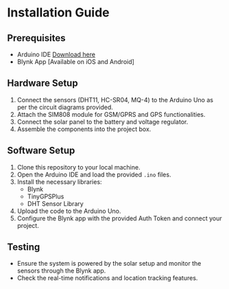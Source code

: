 
# Installation Guide

## Prerequisites
- Arduino IDE [Download here](https://www.arduino.cc/en/software)
- Blynk App [Available on iOS and Android]

## Hardware Setup
1. Connect the sensors (DHT11, HC-SR04, MQ-4) to the Arduino Uno as per the circuit diagrams provided.
2. Attach the SIM808 module for GSM/GPRS and GPS functionalities.
3. Connect the solar panel to the battery and voltage regulator.
4. Assemble the components into the project box.

## Software Setup
1. Clone this repository to your local machine.
2. Open the Arduino IDE and load the provided `.ino` files.
3. Install the necessary libraries:
   - Blynk
   - TinyGPSPlus
   - DHT Sensor Library
4. Upload the code to the Arduino Uno.
5. Configure the Blynk app with the provided Auth Token and connect your project.

## Testing
- Ensure the system is powered by the solar setup and monitor the sensors through the Blynk app.
- Check the real-time notifications and location tracking features.
